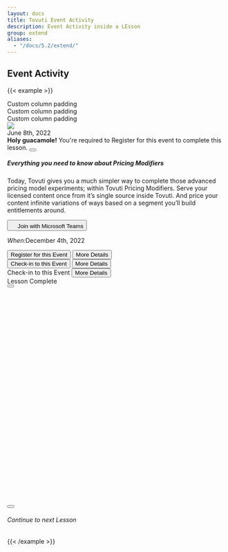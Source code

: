 ```yaml
---
layout: docs
title: Tovuti Event Activity
description: Event Activity inside a LEsson
group: extend
aliases:
  - "/docs/5.2/extend/"
---
```




## Event Activity

<!-- markdownlint-disable -->
{{< example >}}
<div class="container text-center p-0">
  <div class="row g-2">
    <div class="col-12">
      <div class="p-3 bg-light border rounded shadow-sm">Custom column padding</div>
    </div>
    <div class="col-8">
      <div class="p-3 bg-light border rounded shadow-sm">Custom column padding</div>
    </div>
    <div class="col-4">
      <div class="p-3 bg-light border rounded shadow-sm">Custom column padding</div>
    </div>
    <div class="col-8">
      <div class="border rounded shadow-sm p-0">
                <div class="card border border-0 rounded overflow-hidden">
                      <div class="row g-0">
                              <div class="col-md-4 border border-0 position-relative">
                                <img src="/docs/5.2/assets/img/tovuti/pricing-modifiers/img/illustration.jpg" class="border border-0 object-fit-cover img-fluid rounded-start border-end h-100">
                                <div class="position-absolute top-0 start-0 bg-light rounded mx-2 my-2 p-2">June 8th, 2022</div>
                              </div>
                              <div class="col-md-8 p-0">
                              <div class="alert alert-warning alert-dismissible fade show rounded-0 text-start" role="alert">
  <strong>Holy guacamole!</strong> You're required to Register for this event to complete this lesson.
  <button type="button" class="btn-close" data-bs-dismiss="alert" aria-label="Close"></button>
</div>
                                <div class="card-body p-0 position-relative">
                                        <div class="p-3">
                                        <h5 class="card-title text-start">Everything you need to know about Pricing Modifiers</h5>
                                        <p class="card-text text-start">Today, Tovuti gives you a much simpler way to complete those advanced pricing model experiments; within Tovuti Pricing Modifiers. Serve your licensed content once from it’s single source inside Tovuti. And price your content infinite variations of ways based on a segment you’ll build entitlements around.</p>
                                        </div>
                                        <div class="hstack flex-wrap gap-1 p-3 w-100 border-top align-items-bottom justify-content-between h-100">
                                          <button type="button" class="btn btn-link  text-decoration-none d-flex gap-2 justify-content-center align-items-center"><img src="/docs/5.2/assets/img/tovuti/logos/teams.svg" class="object-fit-cover img-fluid" style="height: 16px;">Join with Microsoft Teams</button>
                                        <p class="px-3 py-2 my-0"><i class="fa fa-calendar me-2"></i><em class="fw-bold fst-normal me-1">When:</em>December 4th, 2022</p>
                                        </div>
                                        <div class="hstack bg-light flex-wrap gap-3 p-3 w-100 border-top align-items-bottom justify-content-between h-100">
                                          <button type="button" class="btn btn-link  text-decoration-none d-flex gap-2 justify-content-center align-items-center"><i class="fa fa-right-to-bracket"></i>Register for this Event</button>
                                        <button type="button" class="btn btn-light text-black text-decoration-none d-flex gap-2 justify-content-center align-items-center"><i class="fa fa-arrow-right"></i>More Details</button>
                                        </div>
                                        <div class="hstack bg-light flex-wrap gap-3 p-3 w-100 border-top align-items-bottom justify-content-between h-100">
                                          <button type="button" class="btn btn-link  text-decoration-none d-flex gap-2 justify-content-center align-items-center"><i class="fa-solid fa-check-to-slot"></i>Check-in to this Event</button>
                                        <button type="button" class="btn btn-light text-black text-decoration-none d-flex gap-2 justify-content-center align-items-center"><i class="fa fa-arrow-right"></i>More Details</button>
                                        </div>
                                        <div class="hstack bg-light flex-wrap gap-3 p-3 w-100 border-top align-items-bottom justify-content-between h-100">
                                          <span class="text-decoration-none d-flex gap-2 justify-content-center align-items-center px-2"><i class="fa-solid fa-check-to-slot"></i>Check-in to this Event</span>
                                        <button type="button" class="btn btn-light text-black text-decoration-none d-flex gap-2 justify-content-center align-items-center"><i class="fa fa-arrow-right"></i>More Details</button>
                                        </div>
                                </div>
                              </div>
                      </div>
              </div>
      </div>
    </div>
    <div class="col-4">
      <div class="d-flex bg-light flex-column p-0 border rounded shadow-sm">
        <div class="d-flex align-items-center justify-content-center gap-2 p-3 border-bottom text-success">
          <i class="fa-solid fa-circle-check"></i><span>Lesson Complete</span>
        </div>
        <div class="d-flex align-items-center justify-content-center p-3 gap-4">
          <button type="button" class="btn btn-success"><i class="fa-solid fa-circle-check"></i></button>
            <div class="next-lesson-cover rounded object-fit-cover" style="background-image: url(/docs/5.2/assets/img/tovuti/pricing-modifiers/img/illustration.jpg); min-width:140px; min-height:140px; max-width: 100%; max-height: 100%; width: 100%; height:auto; aspect-ratio: 1 / 1; background-position: 50% 50%;"></div>
          <button type="button" class="btn btn-dark"><i class="fa-solid fa-unlock"></i></button>
        </div>
        <div class="d-flex align-items-center justify-content-center p-3 border-top gap-2">
          <a class="d-flex align-items-center justify-content-center gap-2 text-decoration-none"><i class="fa-solid fa-forward"></i> <h6 class="my-0 fw-normal">Continue to next Lesson</h6></a>
        </div>
      </div>
    </div>
  </div>
</div>
{{< /example >}}


<!-- markdownlint-restore -->
